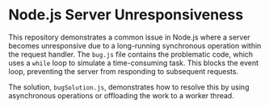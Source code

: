 # Node.js Server Unresponsiveness

This repository demonstrates a common issue in Node.js where a server becomes unresponsive due to a long-running synchronous operation within the request handler.  The `bug.js` file contains the problematic code, which uses a `while` loop to simulate a time-consuming task. This blocks the event loop, preventing the server from responding to subsequent requests.

The solution, `bugSolution.js`, demonstrates how to resolve this by using asynchronous operations or offloading the work to a worker thread.